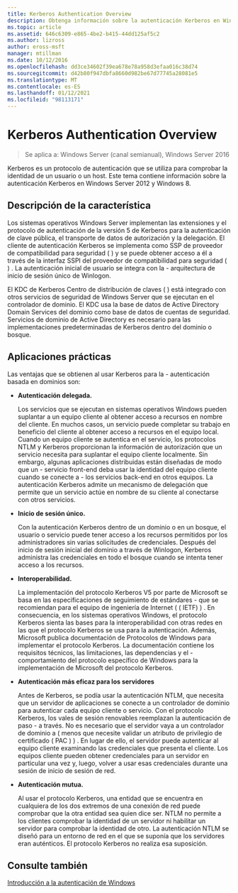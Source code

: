 ```yaml
---
title: Kerberos Authentication Overview
description: Obtenga información sobre la autenticación Kerberos en Windows Server 2012 y Windows 8.
ms.topic: article
ms.assetid: 646c6309-e865-4be2-b415-44dd125af5c2
ms.author: lizross
author: eross-msft
manager: mtillman
ms.date: 10/12/2016
ms.openlocfilehash: dd3ce34602f39ea678e78a958d3efaa016c38d74
ms.sourcegitcommit: d42b80f947dbfa8660d982be67d77745a28081e5
ms.translationtype: MT
ms.contentlocale: es-ES
ms.lasthandoff: 01/12/2021
ms.locfileid: "98113171"
---
```

# <a name="kerberos-authentication-overview"></a>Kerberos Authentication Overview

>Se aplica a: Windows Server (canal semianual), Windows Server 2016

Kerberos es un protocolo de autenticación que se utiliza para comprobar la identidad de un usuario o un host. Este tema contiene información sobre la autenticación Kerberos en Windows Server 2012 y Windows 8.

## <a name="feature-description"></a><a name="BKMK_OVER"></a>Descripción de la característica
Los sistemas operativos Windows Server implementan las extensiones y el protocolo de autenticación de la versión 5 de Kerberos para la autenticación de clave pública, el transporte de datos de autorización y la delegación. El cliente de autenticación Kerberos se implementa como SSP de proveedor de compatibilidad para seguridad \( \) y se puede obtener acceso a él a través de la interfaz SSPI del proveedor de compatibilidad para seguridad \( \) . La autenticación inicial de usuario se integra con la \- arquitectura de inicio de sesión único de Winlogon.

El KDC de Kerberos Centro de distribución de claves \( \) está integrado con otros servicios de seguridad de Windows Server que se ejecutan en el controlador de dominio. El KDC usa la base de datos de Active Directory Domain Services del dominio como base de datos de cuentas de seguridad. Servicios de dominio de Active Directory es necesario para las implementaciones predeterminadas de Kerberos dentro del dominio o bosque.

## <a name="practical-applications"></a><a name="kerb_tr_Kerb_Benefits"></a>Aplicaciones prácticas
Las ventajas que se obtienen al usar Kerberos para la \- autenticación basada en dominios son:

-   **Autenticación delegada.**

    Los servicios que se ejecutan en sistemas operativos Windows pueden suplantar a un equipo cliente al obtener acceso a recursos en nombre del cliente. En muchos casos, un servicio puede completar su trabajo en beneficio del cliente al obtener acceso a recursos en el equipo local. Cuando un equipo cliente se autentica en el servicio, los protocolos NTLM y Kerberos proporcionan la información de autorización que un servicio necesita para suplantar el equipo cliente localmente. Sin embargo, algunas aplicaciones distribuidas están diseñadas de modo que un \- servicio front-end deba usar la identidad del equipo cliente cuando se conecte a \- los servicios back-end en otros equipos. La autenticación Kerberos admite un mecanismo de delegación que permite que un servicio actúe en nombre de su cliente al conectarse con otros servicios.

-   **Inicio de sesión único.**

    Con la autenticación Kerberos dentro de un dominio o en un bosque, el usuario o servicio puede tener acceso a los recursos permitidos por los administradores sin varias solicitudes de credenciales. Después del inicio de sesión inicial del dominio a través de Winlogon, Kerberos administra las credenciales en todo el bosque cuando se intenta tener acceso a los recursos.

-   **Interoperabilidad.**

    La implementación del protocolo Kerberos V5 por parte de Microsoft se basa en las especificaciones de seguimiento de estándares \- que se recomiendan para el equipo de ingeniería de Internet ( \( IETF) \) . En consecuencia, en los sistemas operativos Windows, el protocolo Kerberos sienta las bases para la interoperabilidad con otras redes en las que el protocolo Kerberos se usa para la autenticación. Además, Microsoft publica documentación de Protocolos de Windows para implementar el protocolo Kerberos. La documentación contiene los requisitos técnicos, las limitaciones, las dependencias y el \- comportamiento del protocolo específico de Windows para la implementación de Microsoft del protocolo Kerberos.

-   **Autenticación más eficaz para los servidores**

    Antes de Kerberos, se podía usar la autenticación NTLM, que necesita que un servidor de aplicaciones se conecte a un controlador de dominio para autenticar cada equipo cliente o servicio. Con el protocolo Kerberos, los vales de sesión renovables reemplazan la autenticación de paso \- a través. No es necesario que el servidor vaya a un controlador de dominio a \( menos que necesite validar un atributo de privilegio de certificado \( PAC \) \) . En lugar de ello, el servidor puede autenticar al equipo cliente examinando las credenciales que presenta el cliente. Los equipos cliente pueden obtener credenciales para un servidor en particular una vez y, luego, volver a usar esas credenciales durante una sesión de inicio de sesión de red.

-   **Autenticación mutua.**

    Al usar el protocolo Kerberos, una entidad que se encuentra en cualquiera de los dos extremos de una conexión de red puede comprobar que la otra entidad sea quien dice ser. NTLM no permite a los clientes comprobar la identidad de un servidor ni habilitar un servidor para comprobar la identidad de otro. La autenticación NTLM se diseñó para un entorno de red en el que se suponía que los servidores eran auténticos. El protocolo Kerberos no realiza esa suposición.

## <a name="see-also"></a>Consulte también
[Introducción a la autenticación de Windows](../windows-authentication/windows-authentication-overview.md)


